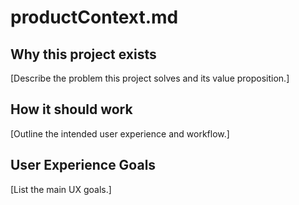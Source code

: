 # productContext.md

## Why this project exists
[Describe the problem this project solves and its value proposition.]

## How it should work
[Outline the intended user experience and workflow.]

## User Experience Goals
[List the main UX goals.]
